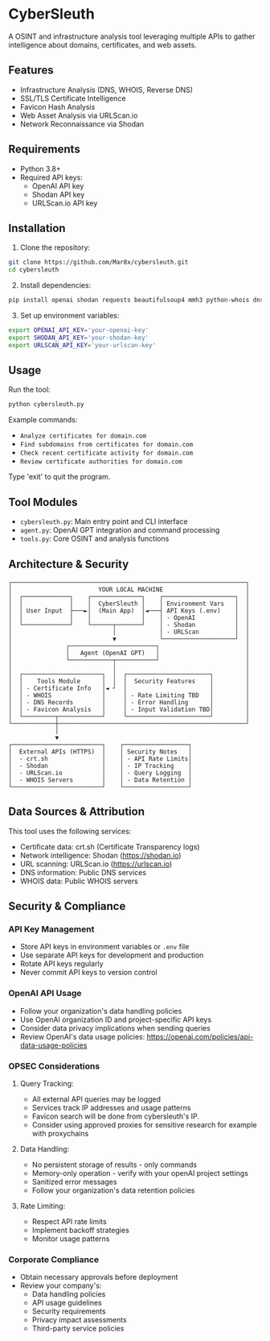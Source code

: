 # CyberSleuth

A OSINT and infrastructure analysis tool leveraging multiple APIs to gather intelligence about domains, certificates, and web assets.

## Features

- Infrastructure Analysis (DNS, WHOIS, Reverse DNS)
- SSL/TLS Certificate Intelligence
- Favicon Hash Analysis
- Web Asset Analysis via URLScan.io
- Network Reconnaissance via Shodan

## Requirements

- Python 3.8+
- Required API keys:
  - OpenAI API key
  - Shodan API key
  - URLScan.io API key

## Installation

1. Clone the repository:
```bash
git clone https://github.com/Mar8x/cybersleuth.git
cd cybersleuth
```

2. Install dependencies:
```bash
pip install openai shodan requests beautifulsoup4 mmh3 python-whois dnspython prompt_toolkit
```

3. Set up environment variables:
```bash
export OPENAI_API_KEY='your-openai-key'
export SHODAN_API_KEY='your-shodan-key'
export URLSCAN_API_KEY='your-urlscan-key'
```

## Usage

Run the tool:
```bash
python cybersleuth.py
```

Example commands:
- `Analyze certificates for domain.com`
- `Find subdomains from certificates for domain.com`
- `Check recent certificate activity for domain.com`
- `Review certificate authorities for domain.com`

Type 'exit' to quit the program.

## Tool Modules

- `cybersleuth.py`: Main entry point and CLI interface
- `agent.py`: OpenAI GPT integration and command processing
- `tools.py`: Core OSINT and analysis functions

## Architecture & Security

```
┌─────────────────────────────────────────────────────────────────┐
│                        YOUR LOCAL MACHINE                       │
│  ┌─────────────┐    ┌──────────────┐    ┌────────────────────┐  │
│  │             │    │  CyberSleuth │    │ Environment Vars   │  │
│  │ User Input  ├───►│  (Main App)  │◄───┤ API Keys (.env)    │  │
│  │             │    │              │    │ - OpenAI           │  │
│  └─────────────┘    └──────┬───────┘    │ - Shodan           │  │
│                            │            │ - URLScan          │  │
│                            ▼            └────────────────────┘  │
│               ┌────────────────────────┐                        │
│               │   Agent (OpenAI GPT)   │                        │
│               └────────────┬───────────┘                        │
│                            │                                    │
│  ┌──────────────────────┐  │  ┌───────────────────────┐         │
│  │    Tools Module      │  │  │  Security Features    │         │
│  │ - Certificate Info   │◄ ┘  │                       │         │
│  │ - WHOIS              │     │ - Rate Limiting TBD   │         │
│  │ - DNS Records        │     │ - Error Handling      │         │
│  │ - Favicon Analysis   │     │ - Input Validation TBD│         │
│  └─────────┬────────────┘     └───────────────────────┘         │
└────────────┼────────────────────────────────────────────────────┘
             │
             ▼
┌─────────────────────────┐    ┌──────────────────┐
│  External APIs (HTTPS)  │    │ Security Notes   │
│  - crt.sh               │    │ - API Rate Limits│
│  - Shodan               │    │ - IP Tracking    │
│  - URLScan.io           │    │ - Query Logging  │
│  - WHOIS Servers        │    │ - Data Retention │
└─────────────────────────┘    └──────────────────┘
```



## Data Sources & Attribution
This tool uses the following services:
- Certificate data: crt.sh (Certificate Transparency logs)
- Network intelligence: Shodan (https://shodan.io)
- URL scanning: URLScan.io (https://urlscan.io)
- DNS information: Public DNS services
- WHOIS data: Public WHOIS servers

## Security & Compliance
### API Key Management
- Store API keys in environment variables or `.env` file
- Use separate API keys for development and production
- Rotate API keys regularly
- Never commit API keys to version control

### OpenAI API Usage
- Follow your organization's data handling policies
- Use OpenAI organization ID and project-specific API keys
- Consider data privacy implications when sending queries
- Review OpenAI's data usage policies: https://openai.com/policies/api-data-usage-policies

### OPSEC Considerations
1. Query Tracking:
   - All external API queries may be logged
   - Services track IP addresses and usage patterns
   - Favicon search will be done from cybersleuth's IP.
   - Consider using approved proxies for sensitive research for example with proxychains

2. Data Handling:
   - No persistent storage of results - only commands
   - Memory-only operation - verify with your openAI project settings
   - Sanitized error messages
   - Follow your organization's data retention policies

3. Rate Limiting:
   - Respect API rate limits
   - Implement backoff strategies
   - Monitor usage patterns

### Corporate Compliance
- Obtain necessary approvals before deployment
- Review your company's:
  - Data handling policies
  - API usage guidelines
  - Security requirements
  - Privacy impact assessments
  - Third-party service policies

